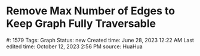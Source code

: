 # Remove Max Number of Edges to Keep Graph Fully Traversable

#: 1579
Tags: Graph
Status: new
Created time: June 28, 2023 12:22 AM
Last edited time: October 12, 2023 2:56 PM
source: HuaHua